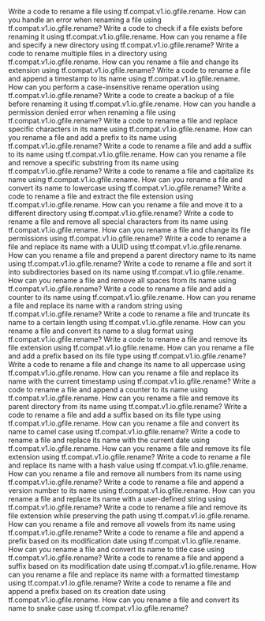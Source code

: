 Write a code to rename a file using tf.compat.v1.io.gfile.rename.
How can you handle an error when renaming a file using tf.compat.v1.io.gfile.rename?
Write a code to check if a file exists before renaming it using tf.compat.v1.io.gfile.rename.
How can you rename a file and specify a new directory using tf.compat.v1.io.gfile.rename?
Write a code to rename multiple files in a directory using tf.compat.v1.io.gfile.rename.
How can you rename a file and change its extension using tf.compat.v1.io.gfile.rename?
Write a code to rename a file and append a timestamp to its name using tf.compat.v1.io.gfile.rename.
How can you perform a case-insensitive rename operation using tf.compat.v1.io.gfile.rename?
Write a code to create a backup of a file before renaming it using tf.compat.v1.io.gfile.rename.
How can you handle a permission denied error when renaming a file using tf.compat.v1.io.gfile.rename?
Write a code to rename a file and replace specific characters in its name using tf.compat.v1.io.gfile.rename.
How can you rename a file and add a prefix to its name using tf.compat.v1.io.gfile.rename?
Write a code to rename a file and add a suffix to its name using tf.compat.v1.io.gfile.rename.
How can you rename a file and remove a specific substring from its name using tf.compat.v1.io.gfile.rename?
Write a code to rename a file and capitalize its name using tf.compat.v1.io.gfile.rename.
How can you rename a file and convert its name to lowercase using tf.compat.v1.io.gfile.rename?
Write a code to rename a file and extract the file extension using tf.compat.v1.io.gfile.rename.
How can you rename a file and move it to a different directory using tf.compat.v1.io.gfile.rename?
Write a code to rename a file and remove all special characters from its name using tf.compat.v1.io.gfile.rename.
How can you rename a file and change its file permissions using tf.compat.v1.io.gfile.rename?
Write a code to rename a file and replace its name with a UUID using tf.compat.v1.io.gfile.rename.
How can you rename a file and prepend a parent directory name to its name using tf.compat.v1.io.gfile.rename?
Write a code to rename a file and sort it into subdirectories based on its name using tf.compat.v1.io.gfile.rename.
How can you rename a file and remove all spaces from its name using tf.compat.v1.io.gfile.rename?
Write a code to rename a file and add a counter to its name using tf.compat.v1.io.gfile.rename.
How can you rename a file and replace its name with a random string using tf.compat.v1.io.gfile.rename?
Write a code to rename a file and truncate its name to a certain length using tf.compat.v1.io.gfile.rename.
How can you rename a file and convert its name to a slug format using tf.compat.v1.io.gfile.rename?
Write a code to rename a file and remove its file extension using tf.compat.v1.io.gfile.rename.
How can you rename a file and add a prefix based on its file type using tf.compat.v1.io.gfile.rename?
Write a code to rename a file and change its name to all uppercase using tf.compat.v1.io.gfile.rename.
How can you rename a file and replace its name with the current timestamp using tf.compat.v1.io.gfile.rename?
Write a code to rename a file and append a counter to its name using tf.compat.v1.io.gfile.rename.
How can you rename a file and remove its parent directory from its name using tf.compat.v1.io.gfile.rename?
Write a code to rename a file and add a suffix based on its file type using tf.compat.v1.io.gfile.rename.
How can you rename a file and convert its name to camel case using tf.compat.v1.io.gfile.rename?
Write a code to rename a file and replace its name with the current date using tf.compat.v1.io.gfile.rename.
How can you rename a file and remove its file extension using tf.compat.v1.io.gfile.rename?
Write a code to rename a file and replace its name with a hash value using tf.compat.v1.io.gfile.rename.
How can you rename a file and remove all numbers from its name using tf.compat.v1.io.gfile.rename?
Write a code to rename a file and append a version number to its name using tf.compat.v1.io.gfile.rename.
How can you rename a file and replace its name with a user-defined string using tf.compat.v1.io.gfile.rename?
Write a code to rename a file and remove its file extension while preserving the path using tf.compat.v1.io.gfile.rename.
How can you rename a file and remove all vowels from its name using tf.compat.v1.io.gfile.rename?
Write a code to rename a file and append a prefix based on its modification date using tf.compat.v1.io.gfile.rename.
How can you rename a file and convert its name to title case using tf.compat.v1.io.gfile.rename?
Write a code to rename a file and append a suffix based on its modification date using tf.compat.v1.io.gfile.rename.
How can you rename a file and replace its name with a formatted timestamp using tf.compat.v1.io.gfile.rename?
Write a code to rename a file and append a prefix based on its creation date using tf.compat.v1.io.gfile.rename.
How can you rename a file and convert its name to snake case using tf.compat.v1.io.gfile.rename?